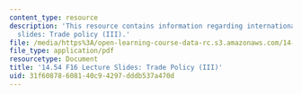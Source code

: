```yaml
---
content_type: resource
description: 'This resource contains information regarding international trade lecture
  slides: Trade policy (III).'
file: /media/https%3A/open-learning-course-data-rc.s3.amazonaws.com/14-54-international-trade-fall-2016/31f60878608140c94297dddb537a470d_MIT14_54F16_Lecture_22.pdf
file_type: application/pdf
resourcetype: Document
title: '14.54 F16 Lecture Slides: Trade Policy (III)'
uid: 31f60878-6081-40c9-4297-dddb537a470d
---
```

